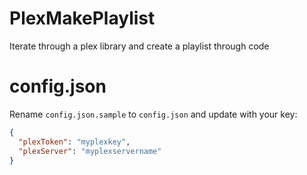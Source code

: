 # PlexMakePlaylist
Iterate through a plex library and create a playlist through code

# config.json

Rename ```config.json.sample``` to ```config.json``` and update with your key:

```json
{
  "plexToken": "myplexkey",
  "plexServer": "myplexservername"
}
```
